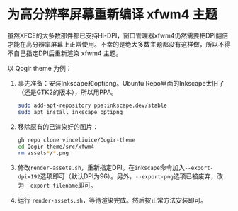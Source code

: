 # 为高分辨率屏幕重新编译 xfwm4 主题

虽然XFCE的大多数部件都已支持Hi-DPI，窗口管理器xfwm4仍然需要把DPI翻倍才能在高分辨率屏幕上正常使用。不幸的是绝大多数主题都没有这样做，所以不得不自己指定DPI后重新渲染 xfwm4 主题。

以 Qogir theme 为例：

1. 事先准备：安装Inkscape和optipng。Ubuntu Repo里面的Inkscape太旧了（还是GTK2的版本），所以用PPA。
    ```bash
    sudo add-apt-repository ppa:inkscape.dev/stable
    sudo apt install inkscape optipng
    ```

2. 移除原有的已渲染好的图片：
    ```bash
    gh repo clone vinceliuice/Qogir-theme
    cd Qogir-theme/src/xfwm4
    rm assets*/*.png
    ```

3. 修改`render-assets.sh`，重新指定DPI。在`inkscape`命令加入`--export-dpi=192`选项即可（默认DPI为96）。另外，`--export-png`选项已被废弃，改为`--export-filename`即可。

4. 运行 `render-assets.sh`，等待渲染完成。然后按正常方法安装即可。
